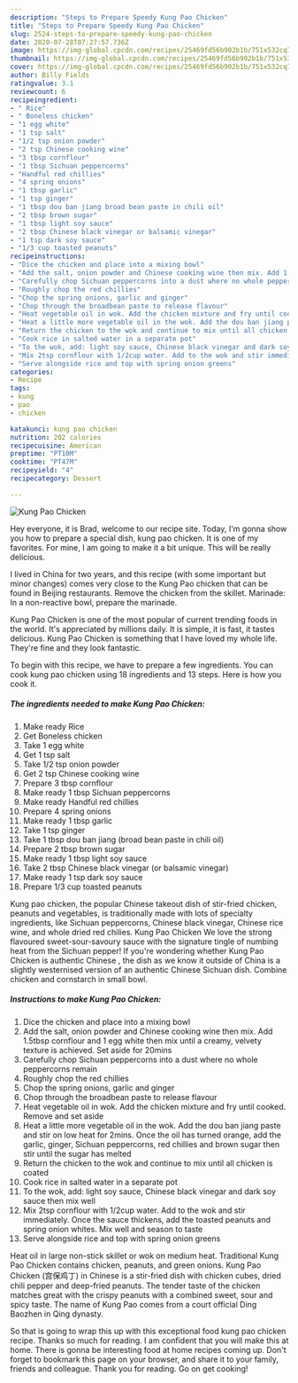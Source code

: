 ```yaml
---
description: "Steps to Prepare Speedy Kung Pao Chicken"
title: "Steps to Prepare Speedy Kung Pao Chicken"
slug: 2524-steps-to-prepare-speedy-kung-pao-chicken
date: 2020-07-28T07:27:57.736Z
image: https://img-global.cpcdn.com/recipes/25469fd56b902b1b/751x532cq70/kung-pao-chicken-recipe-main-photo.jpg
thumbnail: https://img-global.cpcdn.com/recipes/25469fd56b902b1b/751x532cq70/kung-pao-chicken-recipe-main-photo.jpg
cover: https://img-global.cpcdn.com/recipes/25469fd56b902b1b/751x532cq70/kung-pao-chicken-recipe-main-photo.jpg
author: Billy Fields
ratingvalue: 3.1
reviewcount: 6
recipeingredient:
- " Rice"
- " Boneless chicken"
- "1 egg white"
- "1 tsp salt"
- "1/2 tsp onion powder"
- "2 tsp Chinese cooking wine"
- "3 tbsp cornflour"
- "1 tbsp Sichuan peppercorns"
- "Handful red chillies"
- "4 spring onions"
- "1 tbsp garlic"
- "1 tsp ginger"
- "1 tbsp dou ban jiang broad bean paste in chili oil"
- "2 tbsp brown sugar"
- "1 tbsp light soy sauce"
- "2 tbsp Chinese black vinegar or balsamic vinegar"
- "1 tsp dark soy sauce"
- "1/3 cup toasted peanuts"
recipeinstructions:
- "Dice the chicken and place into a mixing bowl"
- "Add the salt, onion powder and Chinese cooking wine then mix. Add 1.5tbsp cornflour and 1 egg white then mix until a creamy, velvety texture is achieved. Set aside for 20mins"
- "Carefully chop Sichuan peppercorns into a dust where no whole peppercorns remain"
- "Roughly chop the red chillies"
- "Chop the spring onions, garlic and ginger"
- "Chop through the broadbean paste to release flavour"
- "Heat vegetable oil in wok. Add the chicken mixture and fry until cooked. Remove and set aside"
- "Heat a little more vegetable oil in the wok. Add the dou ban jiang paste and stir on low heat for 2mins. Once the oil has turned orange, add the garlic, ginger, Sichuan peppercorns, red chillies and brown sugar then stir until the sugar has melted"
- "Return the chicken to the wok and continue to mix until all chicken is coated"
- "Cook rice in salted water in a separate pot"
- "To the wok, add: light soy sauce, Chinese black vinegar and dark soy sauce then mix well"
- "Mix 2tsp cornflour with 1/2cup water. Add to the wok and stir immediately. Once the sauce thickens, add the toasted peanuts and spring onion whites. Mix well and season to taste"
- "Serve alongside rice and top with spring onion greens"
categories:
- Recipe
tags:
- kung
- pao
- chicken

katakunci: kung pao chicken 
nutrition: 202 calories
recipecuisine: American
preptime: "PT10M"
cooktime: "PT47M"
recipeyield: "4"
recipecategory: Dessert

---
```



![Kung Pao Chicken](https://img-global.cpcdn.com/recipes/25469fd56b902b1b/751x532cq70/kung-pao-chicken-recipe-main-photo.jpg)

Hey everyone, it is Brad, welcome to our recipe site. Today, I'm gonna show you how to prepare a special dish, kung pao chicken. It is one of my favorites. For mine, I am going to make it a bit unique. This will be really delicious.

I lived in China for two years, and this recipe (with some important but minor changes) comes very close to the Kung Pao chicken that can be found in Beijing restaurants. Remove the chicken from the skillet. Marinade: In a non-reactive bowl, prepare the marinade.

Kung Pao Chicken is one of the most popular of current trending foods in the world. It's appreciated by millions daily. It is simple, it is fast, it tastes delicious. Kung Pao Chicken is something that I have loved my whole life. They're fine and they look fantastic.


To begin with this recipe, we have to prepare a few ingredients. You can cook kung pao chicken using 18 ingredients and 13 steps. Here is how you cook it.

<!--inarticleads1-->

##### The ingredients needed to make Kung Pao Chicken:

1. Make ready  Rice
1. Get  Boneless chicken
1. Take 1 egg white
1. Get 1 tsp salt
1. Take 1/2 tsp onion powder
1. Get 2 tsp Chinese cooking wine
1. Prepare 3 tbsp cornflour
1. Make ready 1 tbsp Sichuan peppercorns
1. Make ready Handful red chillies
1. Prepare 4 spring onions
1. Make ready 1 tbsp garlic
1. Take 1 tsp ginger
1. Take 1 tbsp dou ban jiang (broad bean paste in chili oil)
1. Prepare 2 tbsp brown sugar
1. Make ready 1 tbsp light soy sauce
1. Take 2 tbsp Chinese black vinegar (or balsamic vinegar)
1. Make ready 1 tsp dark soy sauce
1. Prepare 1/3 cup toasted peanuts


Kung pao chicken, the popular Chinese takeout dish of stir-fried chicken, peanuts and vegetables, is traditionally made with lots of specialty ingredients, like Sichuan peppercorns, Chinese black vinegar, Chinese rice wine, and whole dried red chilies. Kung Pao Chicken We love the strong flavoured sweet-sour-savoury sauce with the signature tingle of numbing heat from the Sichuan pepper! If you&#39;re wondering whether Kung Pao Chicken is authentic Chinese , the dish as we know it outside of China is a slightly westernised version of an authentic Chinese Sichuan dish. Combine chicken and cornstarch in small bowl. 

<!--inarticleads2-->

##### Instructions to make Kung Pao Chicken:

1. Dice the chicken and place into a mixing bowl
1. Add the salt, onion powder and Chinese cooking wine then mix. Add 1.5tbsp cornflour and 1 egg white then mix until a creamy, velvety texture is achieved. Set aside for 20mins
1. Carefully chop Sichuan peppercorns into a dust where no whole peppercorns remain
1. Roughly chop the red chillies
1. Chop the spring onions, garlic and ginger
1. Chop through the broadbean paste to release flavour
1. Heat vegetable oil in wok. Add the chicken mixture and fry until cooked. Remove and set aside
1. Heat a little more vegetable oil in the wok. Add the dou ban jiang paste and stir on low heat for 2mins. Once the oil has turned orange, add the garlic, ginger, Sichuan peppercorns, red chillies and brown sugar then stir until the sugar has melted
1. Return the chicken to the wok and continue to mix until all chicken is coated
1. Cook rice in salted water in a separate pot
1. To the wok, add: light soy sauce, Chinese black vinegar and dark soy sauce then mix well
1. Mix 2tsp cornflour with 1/2cup water. Add to the wok and stir immediately. Once the sauce thickens, add the toasted peanuts and spring onion whites. Mix well and season to taste
1. Serve alongside rice and top with spring onion greens


Heat oil in large non-stick skillet or wok on medium heat. Traditional Kung Pao Chicken contains chicken, peanuts, and green onions. Kung Pao Chicken (宫保鸡丁) in Chinese is a stir-fried dish with chicken cubes, dried chili pepper and deep-fried peanuts. The tender taste of the chicken matches great with the crispy peanuts with a combined sweet, sour and spicy taste. The name of Kung Pao comes from a court official Ding Baozhen in Qing dynasty. 

So that is going to wrap this up with this exceptional food kung pao chicken recipe. Thanks so much for reading. I am confident that you will make this at home. There is gonna be interesting food at home recipes coming up. Don't forget to bookmark this page on your browser, and share it to your family, friends and colleague. Thank you for reading. Go on get cooking!
